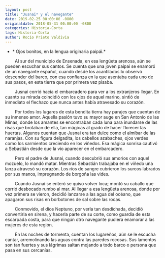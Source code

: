 ```yaml
---
layout: post
title: "Jusnai* y el navegante"
date: 2019-02-25 00:00:00 -0800
originaldate: 2018-05-31 00:00:00 -0800
categories: Historia-Corta
tags: Historia-Corta
author: Rocío Prieto Valdivia
---
```


* \* Ojos bonitos, en la lengua originaria paipái.*

&nbsp; &nbsp; &nbsp; &nbsp; Al sur del municipio de Ensenada, en esa lengüeta arenosa, aún se pueden escuchar sus cantos. Se cuenta que una joven paipai se enamoró de un navegante español, cuando desde los acantilados lo observó descender del barco, con esa confianza en la que asentaba cada uno de sus pasos, en esta tierra que por primera vez pisaba.

&nbsp; &nbsp; &nbsp; &nbsp; Jusnai corrió hacia el embarcadero para ver a los extranjeros llegar. En cuanto su mirada coincidió con los ojos de aquel marino, sintió de inmediato el flechazo que nunca antes había atravesado su corazón.

&nbsp; &nbsp; &nbsp; &nbsp; Por todos los lugares de esta bendita tierra hay parajes que cuentan de su inmenso amor. Aquella pasión tuvo su mayor auge en San Antonio de las Minas, donde los amantes se encontraban cada luna para inundarse de las risas que brotaban de ella, tan mágicas al grado de hacer florecer las huertas. Algunos cuentan que Jusnai era tan dulce como el almíbar de las naranjas. Con su figura delgadita, los cabellos azabaches, ojos verdes como los sarmientos creciendo en los viñedos. Esa mágica sonrisa cautivó a Sebastián desde que la vio aparecer en el embarcadero.

&nbsp; &nbsp; &nbsp; &nbsp; Pero el padre de Jusnai, cuando descubrió sus amoríos con aquel mozuelo, lo mandó matar. Mientras Sebastián trabajaba en el viñedo una lanza atravesó su corazón. Los ríos de sangre cubrieron los surcos labrados por sus manos, impregnando de borgoña las vides.

&nbsp; &nbsp; &nbsp; &nbsp; Cuando Jusnai se enteró se quiso volver loca; montó su caballo que corrió desbocado rumbo al mar. Al llegar a esa lengüeta arenosa, donde por vez primera se vieron, decidió lanzarse a las agua del océano, que apagaron sus risas en borbotones de sal sobre las rocas.

&nbsp; &nbsp; &nbsp; &nbsp; Conmovido, el dios Neptuno, por verla tan desdichada, decidió convertirla en sirena, y hacerla parte de su corte, como guardia de esta escarpada costa, para que ningún otro navegante pudiera enamorar a las mujeres de esta región.

&nbsp; &nbsp; &nbsp; &nbsp; En las noches de tormenta, cuentan los lugareños, aún se le escucha cantar, arremolinando las aguas contra las paredes rocosas. Sus lamentos son tan fuertes y sus lágrimas saltan mojando a todo barco o persona que pasa en sus cercanías.

